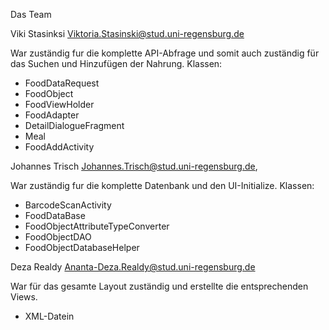 Das Team

Viki Stasinksi
Viktoria.Stasinski@stud.uni-regensburg.de

War zuständig fur die komplette API-Abfrage und somit auch zuständig für das Suchen und Hinzufügen der Nahrung.
Klassen:
- FoodDataRequest
- FoodObject
- FoodViewHolder
- FoodAdapter
- DetailDialogueFragment
- Meal
- FoodAddActivity


Johannes Trisch
Johannes.Trisch@stud.uni-regensburg.de,

War zuständig fur die komplette Datenbank und den UI-Initialize.
Klassen:
- BarcodeScanActivity
- FoodDataBase
- FoodObjectAttributeTypeConverter
- FoodObjectDAO
- FoodObjectDatabaseHelper


Deza Realdy
Ananta-Deza.Realdy@stud.uni-regensburg.de

War für das gesamte Layout zuständig und erstellte die entsprechenden Views.
- XML-Datein



